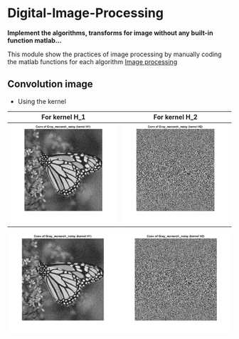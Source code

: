 # Digital-Image-Processing
**Implement the algorithms, transforms for image without any built-in function matlab...**

This module show the practices of image processing by manually coding the matlab functions for each algorithm [Image processing](https://github.com/trungpx/Digital-Image-Processing/)
## Convolution image
* Using the kernel

| For kernel H_1  | For kernel H_2 |
| ------------- | ------------- |
|<img src="https://github.com/trungpx/Digital-Image-Processing/blob/master/Result%20images/Convolution-K1.png" width="250" height="225" title="Img-conv-kernel-1">|<img src="https://github.com/trungpx/Digital-Image-Processing/blob/master/Result%20images/Convolution-K2.png" width="250" height="225" title="Img-conv-kernel-2">|

<p align="center">
  <img src="https://github.com/trungpx/Digital-Image-Processing/blob/master/Result%20images/Convolution-K1.png" width="250" height="225">
  <img src="https://github.com/trungpx/Digital-Image-Processing/blob/master/Result%20images/Convolution-K2.png" width="250" height="225">
</p>
